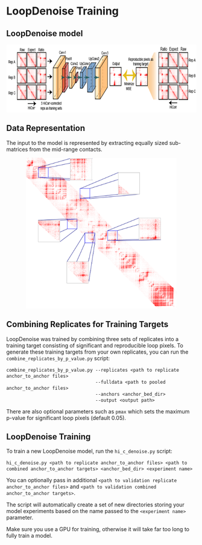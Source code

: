 # LoopDenoise Training

## LoopDenoise model
<p align="center">
<img align="center" src="https://github.com/JinLabBioinfo/DeepLoop/blob/master/images/LoopDenoise_model.PNG" width="800" height="180">
</p>

## Data Representation

The input to the model is represented by extracting equally sized sub-matrices from the mid-range contacts.

<p align="center">
<img align="center" src="https://github.com/JinLabBioinfo/DeepLoop/blob/master/images/data_representation.png" width="400" height="400">
</p>

## Combining Replicates for Training Targets

LoopDenoise was trained by combining three sets of replicates into a training target consisting of significant and reproducible loop pixels.  To generate these training targets from your own replicates, you can run the `combine_replicates_by_p_value.py` script:

```
combine_replicates_by_p_value.py --replicates <path to replicate anchor_to_anchor files>
                                 --fulldata <path to pooled anchor_to_anchor files>
                                 --anchors <anchor_bed_dir>
                                 --output <output path>
```

There are also optional parameters such as `pmax` which sets the maximum p-value for significant loop pixels (default 0.05).

## LoopDenoise Training

To train a new LoopDenoise model, run the `hi_c_denoise.py` script:

```
hi_c_denoise.py <path to replicate anchor_to_anchor files> <path to combined anchor_to_anchor targets> <anchor_bed_dir> <experiment name>
```

You can optionally pass in additional `<path to validation replicate anchor_to_anchor files>` and `<path to validation combined anchor_to_anchor targets>`.

The script will automatically create a set of new directories storing your model experiments based on the name passed to the `<experiment name>` parameter.

Make sure you use a GPU for training, otherwise it will take far too long to fully train a model.
